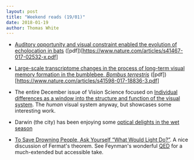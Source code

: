 ```yaml
---
layout: post
title: "Weekend reads (19/01)"
date: 2018-01-19
author: Thomas White
---
```


- [Auditory opportunity and visual constraint enabled the evolution of echolocation in bats](http://dx.doi.org/10.1038/s41467-017-02532-x) ([pdf])[https://www.nature.com/articles/s41467-017-02532-x.pdf]

- [Large-scale transcriptome changes in the process of long-term visual memory formation in the bumblebee, _Bombus terrestris_](http://dx.doi.org/10.1038/s41598-017-18836-3) ([pdf])[https://www.nature.com/articles/s41598-017-18836-3.pdf]

- The entire December issue of Vision Science focused on [Individual differences as a window into the structure and function of the visual system](http://www.sciencedirect.com/science/journal/00426989/141/supp/C). The _human_ visual system anyway, but showcases some interesting work.

- Darwin (the city) has been enjoying some [optical delights in the wet season](http://www.abc.net.au/news/2018-01-15/science-behind-sunsets-darwin-wet-season/9329202)

- [To Save Drowning People, Ask Yourself “What Would Light Do?”](http://nautil.us/blog/-to-save-drowning-people-ask-yourself-what-would-light-do). A nice discussion of Fermat's theorem. See Feynman's wonderful [QED](https://en.wikipedia.org/wiki/QED:_The_Strange_Theory_of_Light_and_Matter) for a much-extended but accessible take.